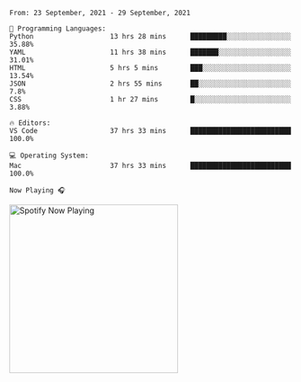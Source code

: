 <!--START_SECTION:waka-->
```text
From: 23 September, 2021 - 29 September, 2021

💬 Programming Languages: 
Python                   13 hrs 28 mins      █████████░░░░░░░░░░░░░░░░   35.88% 
YAML                     11 hrs 38 mins      ███████░░░░░░░░░░░░░░░░░░   31.01% 
HTML                     5 hrs 5 mins        ███░░░░░░░░░░░░░░░░░░░░░░   13.54% 
JSON                     2 hrs 55 mins       ██░░░░░░░░░░░░░░░░░░░░░░░   7.8% 
CSS                      1 hr 27 mins        █░░░░░░░░░░░░░░░░░░░░░░░░   3.88%

🔥 Editors: 
VS Code                  37 hrs 33 mins      █████████████████████████   100.0%

💻 Operating System: 
Mac                      37 hrs 33 mins      █████████████████████████   100.0%

```


<!--END_SECTION:waka-->

`Now Playing 🎧`

[<img src="https://spotify-now-playing-cyan-seven.vercel.app/api/spotify-playing" alt="Spotify Now Playing" width="300" />](https://open.spotify.com/user/gregnrobinson-ca)



